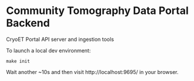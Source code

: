 # Community Tomography Data Portal Backend
CryoET Portal API server and ingestion tools

To launch a local dev environment:
```
make init
```

Wait another ~10s and then visit http://localhost:9695/ in your browser.
